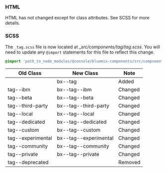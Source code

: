 ### HTML

HTML has not changed except for class attributes. See SCSS for more details.

### SCSS

The `_tag.scss` file is now located at __src/components/tag/_tag.scss__. You will need to update any `@import` statements for this file to reflect this change.

```scss
@import 'path_to_node_modules/@console/bluemix-components/src/components/tag/tag';
```

| Old Class         | New Class             | Note    |
|-------------------|-----------------------|---------|
|                   | bx--tag               | Added   |
| tag--ibm          | bx--tag--ibm          | Changed |
| tag--beta         | bx--tag--beta         | Changed |
| tag--third-party  | bx--tag--third-party  | Changed |
| tag--local        | bx--tag--local        | Changed |
| tag--dedicated    | bx--tag--dedicated    | Changed |
| tag--custom       | bx--tag--custom       | Changed |
| tag--experimental | bx--tag--experimental | Changed |
| tag--community    | bx--tag--community    | Changed |
| tag--private      | bx--tag--private      | Changed |
| tag--deprecated   |                       | Removed |



